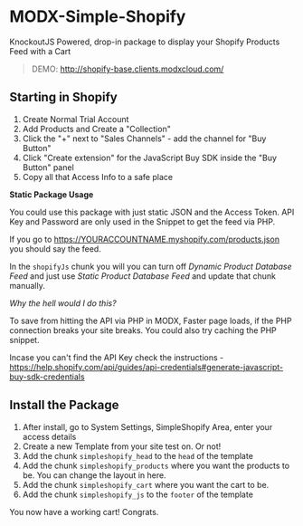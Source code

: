 # MODX-Simple-Shopify
KnockoutJS Powered, drop-in package to display your Shopify Products Feed with a Cart

> DEMO: http://shopify-base.clients.modxcloud.com/

## Starting in Shopify

1. Create Normal Trial Account
2. Add Products and Create a "Collection"
3. Click the "+" next to "Sales Channels" - add the channel for "Buy Button"
4. Click "Create extension" for the JavaScript Buy SDK inside the "Buy Button" panel
5. Copy all that Access Info to a safe place

**Static Package Usage**

You could use this package with just static JSON and the Access Token. API Key and Password are only used in the Snippet to get the feed via PHP.

If you go to https://YOURACCOUNTNAME.myshopify.com/products.json you should say the feed.

In the `shopifyJs` chunk you will you can turn off *Dynamic Product Database Feed* and just use *Static Product Database Feed* and update that chunk manually.

*Why the hell would I do this?*

To save from hitting the API via PHP in MODX, Faster page loads, if the PHP connection breaks your site breaks. You could also try caching the PHP snippet.

Incase you can't find the API Key check the instructions - https://help.shopify.com/api/guides/api-credentials#generate-javascript-buy-sdk-credentials

## Install the Package

1. After install, go to System Settings, SimpleShopify Area, enter your access details
2. Create a new Template from your site test on. Or not!
3. Add the chunk `simpleshopify_head` to the `head` of the template
4. Add the chunk `simpleshopify_products` where you want the products to be. You can change the layout in here.
5. Add the chunk `simpleshopify_cart` where you want the cart to be.
6. Add the chunk `simpleshopify_js` to the `footer` of the template

You now have a working cart! Congrats. 
